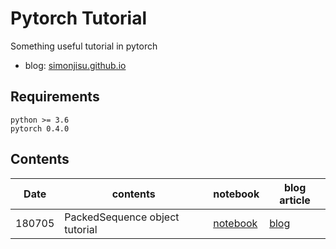 # Pytorch Tutorial

Something useful tutorial in pytorch

* blog: [simonjisu.github.io](https://simonjisu.github.io/)

## Requirements

```
python >= 3.6
pytorch 0.4.0 
```

## Contents

|Date|contents|notebook|blog article|
|-|-|-|-|
|180705|PackedSequence object tutorial|[notebook](https://nbviewer.jupyter.org/github/simonjisu/pytorch_tutorials/blob/master/PackedSequence/PackedSequence_Tutorial.ipynb)|[blog](https://simonjisu.github.io/datascience/2018/07/05/packedsequence.html)|
